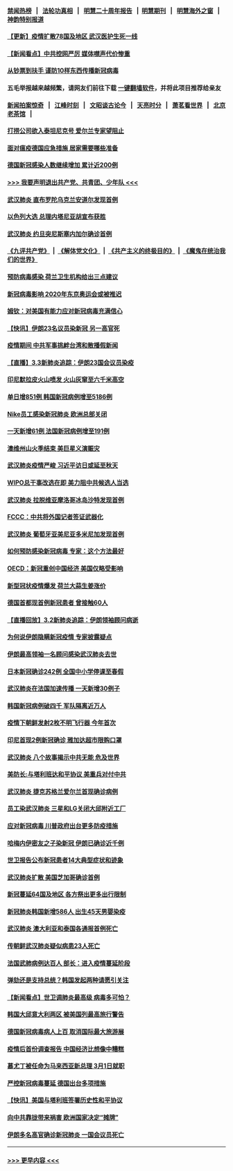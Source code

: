 #### [禁闻热榜](热点新闻.md?=0)  &nbsp;&nbsp;|&nbsp;&nbsp; [法轮功真相](https://github.com/gfw-breaker/truth/blob/master/README.md?=0) &nbsp;&nbsp;|&nbsp;&nbsp; [明慧二十周年报告](https://github.com/gfw-breaker/mh-reports/blob/master/README.md?=0) &nbsp;&nbsp;|&nbsp;&nbsp;[明慧期刊](https://github.com/gfw-breaker/mh-qikan) &nbsp;&nbsp;|&nbsp;&nbsp; [明慧海外之窗](https://github.com/gfw-breaker/mh-news/blob/master/README.md?=0) &nbsp;&nbsp;|&nbsp;&nbsp; [神韵特别报道](https://github.com/gfw-breaker/mh-news/blob/master/shenyun.md?=0)
#### [【更新】疫情扩散78国及地区 武汉医护生死一线](../pages/nsc418/n11890652.md?t=03041102) 
#### [【新闻看点】中共控网严厉 媒体噤声代价惨重](../pages/nsc418/n11912589.md?t=03041102) 
#### [从钞票到扶手 谨防10样东西传播新冠病毒](../pages/nsc418/n11913125.md?t=03041102) 
#### 五毛举报越来越频繁，请网友们前往下载 [一键翻墙软件](https://github.com/gfw-breaker/ssr-accounts)，并将此项目推荐给亲友
#### [新闻拍案惊奇](https://github.com/gfw-breaker/banned-news/blob/master/pages/link4.md) &nbsp;&nbsp;|&nbsp;&nbsp; [江峰时刻](https://github.com/gfw-breaker/banned-news/blob/master/pages/link4.md) &nbsp;&nbsp;|&nbsp;&nbsp; [文昭谈古论今](https://github.com/gfw-breaker/banned-news/blob/master/pages/link4.md) &nbsp;&nbsp;|&nbsp;&nbsp; [天亮时分](https://github.com/gfw-breaker/banned-news/blob/master/pages/link4.md) &nbsp;&nbsp;|&nbsp;&nbsp; [萧茗看世界](https://github.com/gfw-breaker/banned-news/blob/master/pages/link4.md) &nbsp;&nbsp;|&nbsp;&nbsp; [北京老茶馆](https://github.com/gfw-breaker/banned-news/blob/master/pages/link4.md) &nbsp;&nbsp;|&nbsp;&nbsp; 
#### [打捞公司欲入泰坦尼克号 爱尔兰专家望阻止](../pages/nsc418/n11902555.md?t=03041102) 
#### [面对瘟疫德国应急措施 居家需要哪些准备](../pages/nsc418/n11911515.md?t=03041102) 
#### [德国新冠感染人数继续增加 累计近200例](../pages/nsc418/n11912573.md?t=03041102) 
#### [>>> 我要声明退出共产党、共青团、少年队 <<<](https://github.com/begood0513/goodnews/blob/master/quit/letter.md) 
#### [武汉肺炎 直布罗陀乌克兰安道尔发现首例](../pages/nsc418/n11912582.md?t=03041102) 
#### [以色列大选 总理内塔尼亚胡宣布获胜](../pages/nsc418/n11912213.md?t=03041102) 
#### [武汉肺炎 约旦突尼斯塞内加尔确诊首例](../pages/nsc418/n11910597.md?t=03041102) 
#### [《九评共产党》](https://github.com/begood0513/9ping.md/blob/master/README.md) &nbsp;|&nbsp; [《解体党文化》](../../../../jtdwh.md/blob/master/README.md)  &nbsp;|&nbsp; [《共产主义的终极目的》](../../../../gczydzjmd.md/blob/master/README.md) &nbsp;|&nbsp; [《魔鬼在统治我们的世界》](../../../../mgztzwmdsj.md/blob/master/README.md) 
#### [预防病毒感染 荷兰卫生机构给出三点建议](../pages/nsc418/n11892761.md?t=03041102) 
#### [新冠病毒影响 2020年东京奥运会或被推迟](../pages/nsc418/n11912440.md?t=03041102) 
#### [姆钦：对美国有能力应对新冠病毒充满信心](../pages/nsc418/n11912446.md?t=03041102) 
#### [【快讯】伊朗23名议员染新冠 另一高官死](../pages/nsc418/n11912252.md?t=03041102) 
#### [疫情期间 中共军事挑衅台湾和散播假新闻](../pages/nsc418/n11912211.md?t=03041102) 
#### [【直播】3.3新肺炎追踪：伊朗23国会议员染疫](../pages/nsc418/n11912059.md?t=03041102) 
#### [印尼默拉皮火山喷发 火山灰窜至六千米高空](../pages/nsc418/n11911908.md?t=03041102) 
#### [单日增851例 韩国新冠病例增至5186例](../pages/nsc418/n11911627.md?t=03041102) 
#### [Nike员工感染新冠肺炎 欧洲总部关闭](../pages/nsc418/n11911682.md?t=03041102) 
#### [一天新增61例 法国新冠病例增至191例](../pages/nsc418/n11910774.md?t=03041102) 
#### [澳维州山火季结束 美巨星义演赈灾](../pages/nsc418/n11910887.md?t=03041102) 
#### [武汉肺炎疫情严峻 习近平访日或延至秋天](../pages/nsc418/n11910570.md?t=03041102) 
#### [WIPO总干事改选在即 美力阻中共候选人当选](../pages/nsc418/n11910464.md?t=03041102) 
#### [武汉肺炎 拉脱维亚摩洛哥冰岛沙特发现首例](../pages/nsc418/n11910372.md?t=03041102) 
#### [FCCC：中共将外国记者签证武器化](../pages/nsc418/n11910385.md?t=03041102) 
#### [武汉肺炎 葡萄牙亚美尼亚多米尼加发现首例](../pages/nsc418/n11910197.md?t=03041102) 
#### [如何预防感染新冠病毒 专家：这个方法最好](../pages/nsc418/n11909928.md?t=03041102) 
#### [OECD：新冠重创中国经济 美国仅略受影响](../pages/nsc418/n11910023.md?t=03041102) 
#### [新型冠状疫情爆发 荷兰大蒜生姜涨价](../pages/nsc418/n11892646.md?t=03041102) 
#### [德国首都现首例新冠患者 曾接触60人](../pages/nsc418/n11909891.md?t=03041102) 
#### [【直播回放】3.2新肺炎追踪：伊朗领袖顾问病逝](../pages/nsc418/n11909676.md?t=03041102) 
#### [为何说伊朗隐瞒新冠疫情 专家披露疑点](../pages/nsc418/n11909701.md?t=03041102) 
#### [伊朗最高领袖一名顾问感染武汉肺炎去世](../pages/nsc418/n11909593.md?t=03041102) 
#### [日本新冠确诊242例 全国中小学停课至春假](../pages/nsc418/n11909521.md?t=03041102) 
#### [武汉肺炎在法国加速传播 一天新增30例子](../pages/nsc418/n11909555.md?t=03041102) 
#### [韩国新冠病例破四千 军队隔离近万人](../pages/nsc418/n11909279.md?t=03041102) 
#### [疫情下朝鲜发射2枚不明飞行器 今年首次](../pages/nsc418/n11909381.md?t=03041102) 
#### [印尼首现2例新冠确诊 雅加达超市限购口罩](../pages/nsc418/n11909186.md?t=03041102) 
#### [武汉肺炎 八个故事揭示中共无能 危及世界](../pages/nsc418/n11888055.md?t=03041102) 
#### [美防长:与塔利班达和平协议 美重兵对付中共](../pages/nsc418/n11908366.md?t=03041102) 
#### [武汉肺炎 捷克苏格兰爱尔兰首现确诊病例](../pages/nsc418/n11907769.md?t=03041102) 
#### [员工染武汉肺炎 三星和LG关闭大邱附近工厂](../pages/nsc418/n11907471.md?t=03041102) 
#### [应对新冠病毒 川普政府出台更多防疫措施](../pages/nsc418/n11907354.md?t=03041102) 
#### [哈梅内伊密友之子染新冠 伊朗已确诊近千例](../pages/nsc418/n11907301.md?t=03041102) 
#### [世卫报告公布新冠患者14大典型症状和迹象](../pages/nsc418/n11907472.md?t=03041102) 
#### [武汉肺炎扩散 美国芝加哥确诊首例](../pages/nsc418/n11907347.md?t=03041102) 
#### [新冠蔓延64国及地区 各方祭出更多出行限制](../pages/nsc418/n11907227.md?t=03041102) 
#### [新冠肺炎韩国新增586人 出生45天男婴染疫](../pages/nsc418/n11906923.md?t=03041102) 
#### [武汉肺炎 澳大利亚和泰国各通报首例死亡](../pages/nsc418/n11906995.md?t=03041102) 
#### [传朝鲜武汉肺炎疑似病患23人死亡](../pages/nsc418/n11906701.md?t=03041102) 
#### [法国武肺病例达百人 部长：进入疫情蔓延阶段](../pages/nsc418/n11906207.md?t=03041102) 
#### [弹劾还是支持总统？韩国发起两种请愿引关注](../pages/nsc418/n11904567.md?t=03041102) 
#### [【新闻看点】世卫调肺炎最高级 病毒多可怕？](../pages/nsc418/n11905498.md?t=03041102) 
#### [韩国大邱意大利两区 被美国列最高旅行警告](../pages/nsc418/n11905944.md?t=03041102) 
#### [德国新冠病毒病人上百 取消国际最大旅游展](../pages/nsc418/n11905769.md?t=03041102) 
#### [疫情后首份调查报告 中国经济比想像中糟糕](../pages/nsc418/n11905617.md?t=03041102) 
#### [慕尤丁被任命为马来西亚新总理 3月1日就职](../pages/nsc418/n11905327.md?t=03041102) 
#### [严控新冠病毒蔓延 德国出台多项措施](../pages/nsc418/n11905372.md?t=03041102) 
#### [【快讯】美国与塔利班签署历史性和平协议](../pages/nsc418/n11905172.md?t=03041102) 
#### [向中共靠拢带来祸害 欧洲国家决定“摊牌”](../pages/nsc418/n11905143.md?t=03041102) 
#### [伊朗多名高官确诊新冠肺炎 一国会议员死亡](../pages/nsc418/n11905185.md?t=03041102) 

----
#### [ >>> 更早内容 <<< ](../indexes/nsc418-earlier.md)
